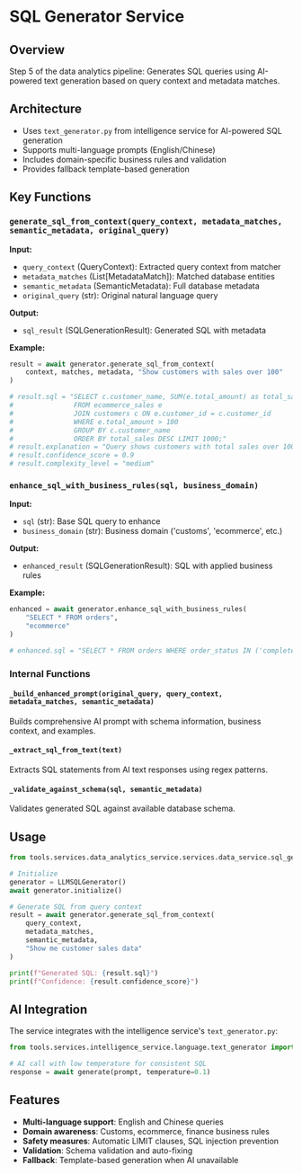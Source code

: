# SQL Generator Service

## Overview
Step 5 of the data analytics pipeline: Generates SQL queries using AI-powered text generation based on query context and metadata matches.

## Architecture
- Uses `text_generator.py` from intelligence service for AI-powered SQL generation
- Supports multi-language prompts (English/Chinese)
- Includes domain-specific business rules and validation
- Provides fallback template-based generation

## Key Functions

### `generate_sql_from_context(query_context, metadata_matches, semantic_metadata, original_query)`

**Input:**
- `query_context` (QueryContext): Extracted query context from matcher
- `metadata_matches` (List[MetadataMatch]): Matched database entities
- `semantic_metadata` (SemanticMetadata): Full database metadata
- `original_query` (str): Original natural language query

**Output:**
- `sql_result` (SQLGenerationResult): Generated SQL with metadata

**Example:**
```python
result = await generator.generate_sql_from_context(
    context, matches, metadata, "Show customers with sales over 100"
)

# result.sql = "SELECT c.customer_name, SUM(e.total_amount) as total_sales 
#               FROM ecommerce_sales e 
#               JOIN customers c ON e.customer_id = c.customer_id 
#               WHERE e.total_amount > 100 
#               GROUP BY c.customer_name 
#               ORDER BY total_sales DESC LIMIT 1000;"
# result.explanation = "Query shows customers with total sales over 100"
# result.confidence_score = 0.9
# result.complexity_level = "medium"
```

### `enhance_sql_with_business_rules(sql, business_domain)`

**Input:**
- `sql` (str): Base SQL query to enhance
- `business_domain` (str): Business domain ('customs', 'ecommerce', etc.)

**Output:**
- `enhanced_result` (SQLGenerationResult): SQL with applied business rules

**Example:**
```python
enhanced = await generator.enhance_sql_with_business_rules(
    "SELECT * FROM orders", 
    "ecommerce"
)

# enhanced.sql = "SELECT * FROM orders WHERE order_status IN ('completed', 'shipped')"
```

### Internal Functions

#### `_build_enhanced_prompt(original_query, query_context, metadata_matches, semantic_metadata)`
Builds comprehensive AI prompt with schema information, business context, and examples.

#### `_extract_sql_from_text(text)`
Extracts SQL statements from AI text responses using regex patterns.

#### `_validate_against_schema(sql, semantic_metadata)`
Validates generated SQL against available database schema.

## Usage
```python
from tools.services.data_analytics_service.services.data_service.sql_generator import LLMSQLGenerator

# Initialize
generator = LLMSQLGenerator()
await generator.initialize()

# Generate SQL from query context
result = await generator.generate_sql_from_context(
    query_context,
    metadata_matches, 
    semantic_metadata,
    "Show me customer sales data"
)

print(f"Generated SQL: {result.sql}")
print(f"Confidence: {result.confidence_score}")
```

## AI Integration
The service integrates with the intelligence service's `text_generator.py`:
```python
from tools.services.intelligence_service.language.text_generator import generate

# AI call with low temperature for consistent SQL
response = await generate(prompt, temperature=0.1)
```

## Features
- **Multi-language support**: English and Chinese queries
- **Domain awareness**: Customs, ecommerce, finance business rules
- **Safety measures**: Automatic LIMIT clauses, SQL injection prevention
- **Validation**: Schema validation and auto-fixing
- **Fallback**: Template-based generation when AI unavailable